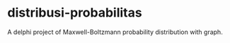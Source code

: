 # distribusi-probabilitas
A delphi project of Maxwell-Boltzmann probability distribution with graph.
